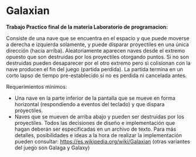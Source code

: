 # Galaxian
**Trabajo Practico final de la materia Laboratorio de programacion:**

Consiste de una nave que se encuentra en el espacio y que puede moverse a derecha e
izquierda solamente, y puede disparar proyectiles en una única dirección (hacia arriba).
Aleatoriamente aparecen naves desde el extremo opuesto que son destruidas por los
proyectiles otorgando puntos. Si no son destruidas pueden desaparecer por el otro
extremo pero si colisionan con la nave producen el fin del juego (partida perdida). La
partida termina en un corto lapso de tiempo pre-establecido si no es perdida ni cancelada
antes.

Requerimientos mínimos:
- Una nave en la parte inferior de la pantalla que se mueve en forma horizontal (respondiendo a eventos del teclado) y que dispara proyectiles.
- Naves que se mueven de arriba abajo y pueden ser destruidas por los proyectiles.
Todos las decisiones de diseño e implementación que hagan deberán ser especificadas
en un archivo de texto.
Para más detalles, posibilidades e ideas a la hora de realizar la implementación pueden
consultar: https://es.wikipedia.org/wiki/Galaxian (otras variantes del juego son Galaga y
Galaxy)
